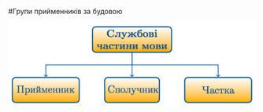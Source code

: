 #Групи прийменникiв за будовою

<div class="center">
<img src="../pics/11/1.png" width="700px" class="center"/>
</div>
<br>